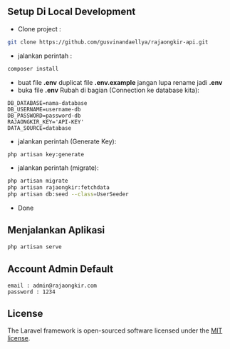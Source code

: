 ## Setup Di Local Development

- Clone project :
```bash
git clone https://github.com/gusvinandaellya/rajaongkir-api.git
```
- jalankan perintah :
```bash
composer install
```
- buat file  <b>.env</b>  duplicat file  <b>.env.example</b>  jangan lupa rename jadi  <b>.env</b>
- buka file  <b>.env</b>  Rubah di bagian (Connection ke database kita):

```
DB_DATABASE=nama-database
DB_USERNAME=username-db
DB_PASSWORD=password-db
RAJAONGKIR_KEY='API-KEY'
DATA_SOURCE=database
```

- jalankan perintah (Generate Key):
```bash
php artisan key:generate
```

- jalankan perintah (migrate):
```bash
php artisan migrate
php artisan rajaongkir:fetchdata
php artisan db:seed --class=UserSeeder
```
- Done

## Menjalankan Aplikasi

```bash
php artisan serve
```

## Account Admin Default

```
email : admin@rajaongkir.com
password : 1234
```

## License

The Laravel framework is open-sourced software licensed under the [MIT license](https://opensource.org/licenses/MIT).
